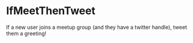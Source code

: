 IfMeetThenTweet
===============

If a new user joins a meetup group (and they have a twitter handle), tweet them a greeting!